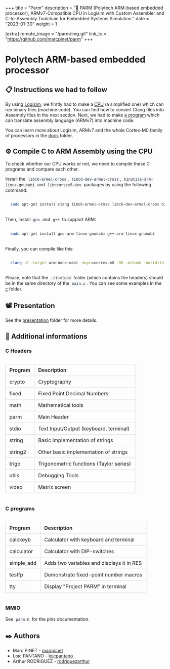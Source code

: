 +++
title = "Parm"
description = "🧀 PARM (Polytech ARM-based embedded processor), ARMv7-Compatible CPU in Logisim with Custom Assembler and C-to-Assembly Toolchain for Embedded Systems Simulation."
date = "2023-01-30"
weight = 1

[extra]
remote_image = "/parm/img.gif"
link_to = "https://github.com/marcpinet/parm"
+++

<style>
/* GitHub Alert Styles */
.github-alert {
    border-radius: 6px;
    margin: 16px 0;
    padding: 12px 16px;
    border-left: 4px solid;
}

.github-alert-note {
    background-color: #ddf4ff;
    border-color: #0969da;
}

.github-alert-tip {
    background-color: #dcfce7;
    border-color: #1a7f37;
}

.github-alert-important {
    background-color: #f3e8ff;
    border-color: #8250df;
}

.github-alert-warning {
    background-color: #fff8dc;
    border-color: #d1242f;
}

.github-alert-caution {
    background-color: #ffebee;
    border-color: #d1242f;
}

/* Table Wrapper */
.table-wrapper {
    overflow-x: auto;
    margin: 16px 0;
}

.table-wrapper table {
    width: 100%;
    border-collapse: collapse;
}

.table-wrapper th,
.table-wrapper td {
    border: 1px solid #d1d5da;
    padding: 8px 12px;
    text-align: left;
}

.table-wrapper th {
    font-weight: 600;
}

/* Video Styles */
video {
    max-width: 100%;
    height: auto;
    border-radius: 6px;
    margin: 16px 0;
}

/* Code Block Styles */
pre {
    background-color: #f6f8fa;
    border-radius: 6px;
    padding: 16px;
    overflow-x: auto;
    margin: 16px 0;
}

code {
    background-color: #f6f8fa;
    padding: 2px 4px;
    border-radius: 3px;
    font-family: 'SFMono-Regular', 'Monaco', 'Inconsolata', 'Liberation Mono', 'Consolas', monospace;
    font-size: 85%;
    color: #24292f;
}

pre code {
    background-color: transparent;
    padding: 0;
}

/* Dark mode support for inline code */
@media (prefers-color-scheme: dark) {
    pre {
        background-color: #161b22;
        color: #f0f6fc;
    }
    
    code {
        background-color: #21262d;
        color: #f0f6fc;
    }
    
    pre code {
        background-color: transparent;
        color: inherit;
    }
}
</style>

# Polytech ARM-based embedded processor

## 📋 Instructions we had to follow

By using [Logisim](https://github.com/marcpinet/parm/tree/main/proc/logisim/), we firstly had to make a [CPU](https://github.com/marcpinet/parm/tree/main/proc/) (a simplified one) which can run binary files (machine code). You can find how to convert Clang files into Assembly files in the next section. Next, we had to make [a program](https://github.com/marcpinet/parm/tree/main/asm/) which can translate assembly language (ARMv7) into machine code.

You can learn more about Logisim, ARMv7 and the whole Cortex-M0 family of processors in the [docs](https://github.com/marcpinet/parm/tree/main/docs/) folder.

## ⚙️ Compile C to ARM Assembly using the CPU

To check whether our CPU works or not, we need to compile these C programs and compare each other.

Install the `libc6-armel-cross`, `libc6-dev-armel-cross`, `binutils-arm-linux-gnueabi` and `libncurses5-dev` packages by using the following command:

```bash
sudo apt-get install clang libc6-armel-cross libc6-dev-armel-cross binutils-arm-linux-gnueabi libncurses5-dev
```

Then, install `gcc` and `g++` to support ARM:

```bash
sudo apt-get install gcc-arm-linux-gnueabi g++-arm-linux-gnueabi
```

Finally, you can compile like this:

```bash
clang -S -target arm-none-eabi -mcpu=cortex-m0 -O0 -mthumb -nostdlib -I./include main.c
```

Please, note that the `./include` folder (which contains the headers) should be in the same directory of the `main.c`.
You can see some examples in the [c](https://github.com/marcpinet/parm/tree/main/c/) folder.

## 📽️ Presentation

See the [presentation](https://github.com/marcpinet/parm/tree/main/presentation/) folder for more details.

## 🧾 Additional informations

### C Headers

<div class="table-wrapper">
<table>
<thead>
<tr><th>Program</th><th>Description</th></tr>
</thead>
<tbody>
<tr><td>crypto</td><td>Cryptography</td></tr>
<tr><td>fixed</td><td>Fixed Point Decimal Numbers</td></tr>
<tr><td>math</td><td>Mathematical tools</td></tr>
<tr><td>parm</td><td>Main Header</td></tr>
<tr><td>stdio</td><td>Text Input/Output (keyboard, terminal)</td></tr>
<tr><td>string</td><td>Basic implementation of strings</td></tr>
<tr><td>string2</td><td>Other basic implementation of strings</td></tr>
<tr><td>trigo</td><td>Trigonometric functions (Taylor series)</td></tr>
<tr><td>utils</td><td>Debugging Tools</td></tr>
<tr><td>video</td><td>Matrix screen</td></tr>
</tbody>
</table>
</div>

### C programs

<div class="table-wrapper">
<table>
<thead>
<tr><th>Program</th><th>Description</th></tr>
</thead>
<tbody>
<tr><td>calckeyb</td><td>Calculator with keyboard and terminal</td></tr>
<tr><td>calculator</td><td>Calculator with DIP-switches</td></tr>
<tr><td>simple_add</td><td>Adds two variables and displays it in RES</td></tr>
<tr><td>testfp</td><td>Demonstrate fixed-point number macros</td></tr>
<tr><td>tty</td><td>Display "Project PARM" in terminal</td></tr>
</tbody>
</table>
</div>

### MMIO

See `parm.h` for the pins documentation.

## ✒️ Authors

* Marc PINET - [marcpinet](https://github.com/marcpinet)
* Loïc PANTANO - [loicpantano](https://github.com/loicpantano)
* Arthur RODRIGUEZ - [rodriguezarthur](https://github.com/rodriguezarthur)